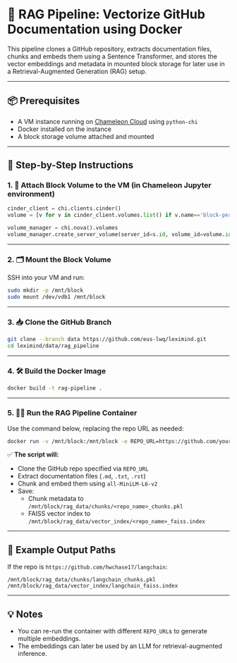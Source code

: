 # 🧠 RAG Pipeline: Vectorize GitHub Documentation using Docker

This pipeline clones a GitHub repository, extracts documentation files, chunks and embeds them using a Sentence Transformer, and stores the vector embeddings and metadata in mounted block storage for later use in a Retrieval-Augmented Generation (RAG) setup.

---

## 📦 Prerequisites

- A VM instance running on [Chameleon Cloud](https://chameleoncloud.org/) using `python-chi`
- Docker installed on the instance
- A block storage volume attached and mounted

---

## 🚀 Step-by-Step Instructions

### 1. 🔗 Attach Block Volume to the VM (in Chameleon Jupyter environment)

```python
cinder_client = chi.clients.cinder()
volume = [v for v in cinder_client.volumes.list() if v.name=='block-persist-project6'][0]

volume_manager = chi.nova().volumes
volume_manager.create_server_volume(server_id=s.id, volume_id=volume.id)
```

---

### 2. 🗂 Mount the Block Volume

SSH into your VM and run:

```bash
sudo mkdir -p /mnt/block
sudo mount /dev/vdb1 /mnt/block
```

---

### 3. 📥 Clone the GitHub Branch

```bash
git clone --branch data https://github.com/eus-lwq/leximind.git
cd leximind/data/rag_pipeline
```

---

### 4. 🛠 Build the Docker Image

```bash
docker build -t rag-pipeline .
```

---

### 5. 🏃‍♂️ Run the RAG Pipeline Container

Use the command below, replacing the repo URL as needed:

```bash
docker run -v /mnt/block:/mnt/block -e REPO_URL=https://github.com/your/repo rag-pipeline
```

✅ **The script will:**

- Clone the GitHub repo specified via `REPO_URL`
- Extract documentation files (`.md`, `.txt`, `.rst`)
- Chunk and embed them using `all-MiniLM-L6-v2`
- Save:
  - Chunk metadata to `/mnt/block/rag_data/chunks/<repo_name>_chunks.pkl`
  - FAISS vector index to `/mnt/block/rag_data/vector_index/<repo_name>_faiss.index`

---

## 📁 Example Output Paths

If the repo is `https://github.com/hwchase17/langchain`:

```
/mnt/block/rag_data/chunks/langchain_chunks.pkl
/mnt/block/rag_data/vector_index/langchain_faiss.index
```

---

## 💡 Notes

- You can re-run the container with different `REPO_URL`s to generate multiple embeddings.
- The embeddings can later be used by an LLM for retrieval-augmented inference.